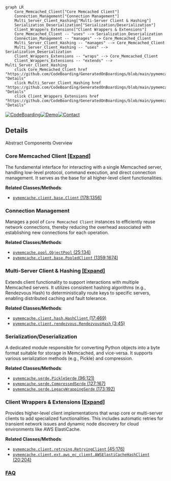 ```mermaid
graph LR
    Core_Memcached_Client["Core Memcached Client"]
    Connection_Management["Connection Management"]
    Multi_Server_Client_Hashing["Multi-Server Client & Hashing"]
    Serialization_Deserialization["Serialization/Deserialization"]
    Client_Wrappers_Extensions["Client Wrappers & Extensions"]
    Core_Memcached_Client -- "uses" --> Serialization_Deserialization
    Connection_Management -- "manages" --> Core_Memcached_Client
    Multi_Server_Client_Hashing -- "manages" --> Core_Memcached_Client
    Multi_Server_Client_Hashing -- "uses" --> Serialization_Deserialization
    Client_Wrappers_Extensions -- "wraps" --> Core_Memcached_Client
    Client_Wrappers_Extensions -- "extends" --> Multi_Server_Client_Hashing
    click Core_Memcached_Client href "https://github.com/CodeBoarding/GeneratedOnBoardings/blob/main/pymemcache/Core_Memcached_Client.md" "Details"
    click Multi_Server_Client_Hashing href "https://github.com/CodeBoarding/GeneratedOnBoardings/blob/main/pymemcache/Multi_Server_Client_Hashing.md" "Details"
    click Client_Wrappers_Extensions href "https://github.com/CodeBoarding/GeneratedOnBoardings/blob/main/pymemcache/Client_Wrappers_Extensions.md" "Details"
```

[![CodeBoarding](https://img.shields.io/badge/Generated%20by-CodeBoarding-9cf?style=flat-square)](https://github.com/CodeBoarding/GeneratedOnBoardings)[![Demo](https://img.shields.io/badge/Try%20our-Demo-blue?style=flat-square)](https://www.codeboarding.org/demo)[![Contact](https://img.shields.io/badge/Contact%20us%20-%20contact@codeboarding.org-lightgrey?style=flat-square)](mailto:contact@codeboarding.org)

## Details

Abstract Components Overview

### Core Memcached Client [[Expand]](./Core_Memcached_Client.md)
The fundamental interface for interacting with a single Memcached server, handling low-level protocol, command execution, and direct connection management. It serves as the base for all higher-level client functionalities.


**Related Classes/Methods**:

- <a href="https://github.com/pinterest/pymemcache/blob/master/pymemcache/client/base.py#L178-L1356" target="_blank" rel="noopener noreferrer">`pymemcache.client.base.Client` (178:1356)</a>


### Connection Management
Manages a pool of `Core Memcached Client` instances to efficiently reuse network connections, thereby reducing the overhead associated with establishing new connections for each operation.


**Related Classes/Methods**:

- <a href="https://github.com/pinterest/pymemcache/blob/master/pymemcache/pool.py#L25-L134" target="_blank" rel="noopener noreferrer">`pymemcache.pool.ObjectPool` (25:134)</a>
- <a href="https://github.com/pinterest/pymemcache/blob/master/pymemcache/client/base.py#L1359-L1674" target="_blank" rel="noopener noreferrer">`pymemcache.client.base.PooledClient` (1359:1674)</a>


### Multi-Server Client & Hashing [[Expand]](./Multi_Server_Client_Hashing.md)
Extends client functionality to support interactions with multiple Memcached servers. It utilizes consistent hashing algorithms (e.g., Rendezvous Hash) to deterministically route keys to specific servers, enabling distributed caching and fault tolerance.


**Related Classes/Methods**:

- <a href="https://github.com/pinterest/pymemcache/blob/master/pymemcache/client/hash.py#L17-L469" target="_blank" rel="noopener noreferrer">`pymemcache.client.hash.HashClient` (17:469)</a>
- <a href="https://github.com/pinterest/pymemcache/blob/master/pymemcache/client/rendezvous.py#L3-L45" target="_blank" rel="noopener noreferrer">`pymemcache.client.rendezvous.RendezvousHash` (3:45)</a>


### Serialization/Deserialization
A dedicated module responsible for converting Python objects into a byte format suitable for storage in Memcached, and vice-versa. It supports various serialization methods (e.g., Pickle) and compression.


**Related Classes/Methods**:

- <a href="https://github.com/pinterest/pymemcache/blob/master/pymemcache/serde.py#L96-L121" target="_blank" rel="noopener noreferrer">`pymemcache.serde.PickleSerde` (96:121)</a>
- <a href="https://github.com/pinterest/pymemcache/blob/master/pymemcache/serde.py#L127-L167" target="_blank" rel="noopener noreferrer">`pymemcache.serde.CompressedSerde` (127:167)</a>
- <a href="https://github.com/pinterest/pymemcache/blob/master/pymemcache/serde.py#L173-L192" target="_blank" rel="noopener noreferrer">`pymemcache.serde.LegacyWrappingSerde` (173:192)</a>


### Client Wrappers & Extensions [[Expand]](./Client_Wrappers_Extensions.md)
Provides higher-level client implementations that wrap core or multi-server clients to add specialized functionalities. This includes automatic retries for transient network issues and dynamic node discovery for cloud environments like AWS ElastiCache.


**Related Classes/Methods**:

- <a href="https://github.com/pinterest/pymemcache/blob/master/pymemcache/client/retrying.py#L45-L176" target="_blank" rel="noopener noreferrer">`pymemcache.client.retrying.RetryingClient` (45:176)</a>
- <a href="https://github.com/pinterest/pymemcache/blob/master/pymemcache/client/ext/aws_ec_client.py#L20-L204" target="_blank" rel="noopener noreferrer">`pymemcache.client.ext.aws_ec_client.AWSElastiCacheHashClient` (20:204)</a>




### [FAQ](https://github.com/CodeBoarding/GeneratedOnBoardings/tree/main?tab=readme-ov-file#faq)